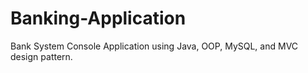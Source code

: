# Banking-Application
Bank System Console Application using Java, OOP, MySQL, and MVC design pattern.
